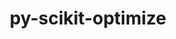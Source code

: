 ---
title: "py-scikit-optimize"
layout: cache
categories: [package, develop-2023-10-01]
meta: {"versions": ["0.9.0"], "compilers": ["gcc@=11.1.0"], "oss": ["ubuntu20.04"], "platforms": ["linux"], "targets": ["ppc64le", "x86_64_v3"], "stacks": ["e4s", "e4s-power", "root"], "num_specs": 2, "num_specs_by_stack": {"root": 2, "e4s": 1, "e4s-power": 1}}
spec_details: [{"hash": "v6zmglrt4iowyo5iuu3c4gkdjee7coml", "compiler": "gcc@=11.1.0", "versions": ["0.9.0"], "os": "ubuntu20.04", "platform": "linux", "target": "x86_64_v3", "variants": ["build_system=python_pip", "patches=21f43c9", "+plots"], "stacks": ["root", "e4s"], "size": "-", "tarball": "https://binaries.spack.io/releases/develop-2023-10-01/build_cache/linux-ubuntu20.04-x86_64_v3/gcc-11.1.0/py-scikit-optimize-0.9.0/linux-ubuntu20.04-x86_64_v3-gcc-11.1.0-py-scikit-optimize-0.9.0-v6zmglrt4iowyo5iuu3c4gkdjee7coml.spack"}, {"hash": "fadrx3rhprs4rhox7fasup5dkfxksjak", "compiler": "gcc@=11.1.0", "versions": ["0.9.0"], "os": "ubuntu20.04", "platform": "linux", "target": "ppc64le", "variants": ["build_system=python_pip", "patches=21f43c9", "+plots"], "stacks": ["root", "e4s-power"], "size": "-", "tarball": "https://binaries.spack.io/releases/develop-2023-10-01/build_cache/linux-ubuntu20.04-ppc64le/gcc-11.1.0/py-scikit-optimize-0.9.0/linux-ubuntu20.04-ppc64le-gcc-11.1.0-py-scikit-optimize-0.9.0-fadrx3rhprs4rhox7fasup5dkfxksjak.spack"}]
---